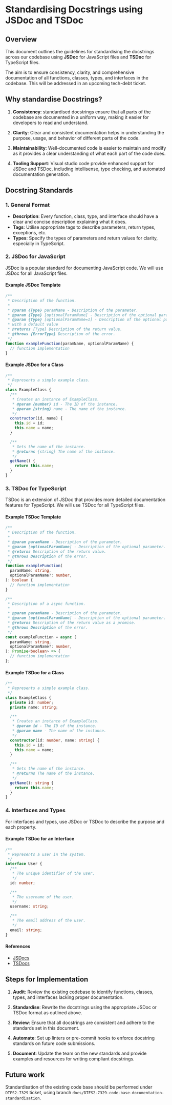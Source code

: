 # Standardising Docstrings using JSDoc and TSDoc

## Overview

This document outlines the guidelines for standardising the docstrings across
our codebase using **JSDoc** for JavaScript files and **TSDoc** for TypeScript
files.

The aim is to ensure consistency, clarity, and comprehensive documentation of all
functions, classes, types, and interfaces in the codebase. This will be addressed
in an upcoming tech-debt ticket.

## Why standardise Docstrings?

1. **Consistency**: standardised docstrings ensure that all parts of the codebase
   are documented in a uniform way, making it easier for developers to read and understand.

2. **Clarity**: Clear and consistent documentation helps in understanding the
   purpose, usage, and behavior of different parts of the code.

3. **Maintainability**: Well-documented code is easier to maintain and modify
   as it provides a clear understanding of what each part of the code does.

4. **Tooling Support**: Visual studio code provide enhanced support for JSDoc and
   TSDoc, including intellisense, type checking, and automated documentation generation.

## Docstring Standards

### 1. General Format

- **Description**: Every function, class, type, and interface should have
  a clear and concise description explaining what it does.
- **Tags**: Utilise appropriate tags to describe parameters, return types,
  exceptions, etc.
- **Types**: Specify the types of parameters and return values for clarity,
  especially in TypeScript.

### 2. JSDoc for JavaScript

JSDoc is a popular standard for documenting JavaScript code. We will use JSDoc
for all JavaScript files.

#### Example JSDoc Template

```javascript
/**
 * Description of the function.
 *
 * @param {Type} paramName - Description of the parameter.
 * @param {Type} [optionalParamName] - Description of the optional parameter.
 * @param {Type} [optionalParamName=1] - Description of the optional parameter
 * with a default value
 * @returns {Type} Description of the return value.
 * @throws {ErrorType} Description of the error.
 */
function exampleFunction(paramName, optionalParamName) {
  // function implementation
}
```

#### Example JSDoc for a Class

```javascript
/**
 * Represents a simple example class.
 */
class ExampleClass {
  /**
   * Creates an instance of ExampleClass.
   * @param {number} id - The ID of the instance.
   * @param {string} name - The name of the instance.
   */
  constructor(id, name) {
    this.id = id;
    this.name = name;
  }

  /**
   * Gets the name of the instance.
   * @returns {string} The name of the instance.
   */
  getName() {
    return this.name;
  }
}
```

### 3. TSDoc for TypeScript

TSDoc is an extension of JSDoc that provides more detailed documentation features
for TypeScript. We will use TSDoc for all TypeScript files.

#### Example TSDoc Template

```typescript
/**
 * Description of the function.
 *
 * @param paramName - Description of the parameter.
 * @param [optionalParamName] - Description of the optional parameter.
 * @returns Description of the return value.
 * @throws Description of the error.
 */
function exampleFunction(
  paramName: string,
  optionalParamName?: number,
): boolean {
  // function implementation
}
```

```typescript
/**
 * Description of a async function.
 *
 * @param paramName - Description of the parameter.
 * @param [optionalParamName] - Description of the optional parameter.
 * @returns Description of the return value as a promise.
 * @throws Description of the error.
 */
const exampleFunction = async (
  paramName: string,
  optionalParamName?: number,
): Promise<boolean> => {
  // function implementation
};
```

#### Example TSDoc for a Class

```typescript
/**
 * Represents a simple example class.
 */
class ExampleClass {
  private id: number;
  private name: string;

  /**
   * Creates an instance of ExampleClass.
   * @param id - The ID of the instance.
   * @param name - The name of the instance.
   */
  constructor(id: number, name: string) {
    this.id = id;
    this.name = name;
  }

  /**
   * Gets the name of the instance.
   * @returns The name of the instance.
   */
  getName(): string {
    return this.name;
  }
}
```

### 4. Interfaces and Types

For interfaces and types, use JSDoc or TSDoc to describe the purpose and each property.

#### Example TSDoc for an Interface

```typescript
/**
 * Represents a user in the system.
 */
interface User {
  /**
   * The unique identifier of the user.
   */
  id: number;

  /**
   * The username of the user.
   */
  username: string;

  /**
   * The email address of the user.
   */
  email: string;
}
```

#### References

- [JSDocs](https://www.typescriptlang.org/docs/handbook/jsdoc-supported-types.html)
- [TSDocs](https://tsdoc.org/)

## Steps for Implementation

1. **Audit**: Review the existing codebase to identify functions, classes,
   types, and interfaces lacking proper documentation.

2. **Standardise**: Rewrite the docstrings using the appropriate JSDoc or
   TSDoc format as outlined above.

3. **Review**: Ensure that all docstrings are consistent and adhere to the
   standards set in this document.

4. **Automate**: Set up linters or pre-commit hooks to enforce docstring
   standards on future code submissions.

5. **Document**: Update the team on the new standards and provide examples and
   resources for writing compliant docstrings.

## Future work

Standardisation of the existing code base should be performed under `DTFS2-7329`
ticket, using branch `docs/DTFS2-7329-code-base-documentation-standardisation`.
